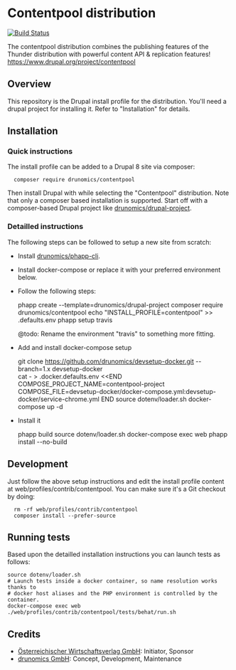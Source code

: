 # Contentpool distribution

[![Build Status](https://travis-ci.org/drunomics/contentpool.svg?branch=8.x-1.x)](https://travis-ci.org/drunomics/contentpool)

 The contentpool distribution combines the publishing features of the Thunder
 distribution with powerful content API & replication features! 
 https://www.drupal.org/project/contentpool 
 
## Overview

This repository is the Drupal install profile for the distribution. You'll
need a drupal project for installing it. Refer to "Installation" for details.

## Installation

### Quick instructions

 The install profile can be added to a Drupal 8 site via composer:

      composer require drunomics/contentpool
      
  Then install Drupal with while selecting the "Contentpool" distribution.
  Note that only a composer based installation is supported. Start off with
  a composer-based Drupal project like [drunomics/drupal-project](https://github.com/drunomics/drupal-project).
  
### Detailled instructions

The following steps can be followed to setup a new site from scratch:

 - Install [drunomics/phapp-cli](https://github.com/drunomics/phapp-cli).
 - Install docker-compose or replace it with your preferred environment below.
 - Follow the following steps:


      phapp create --template=drunomics/drupal-project
      composer require drunomics/contentpool
      echo "INSTALL_PROFILE=contentpool" >> .defaults.env 
      phapp setup travis
      
   @todo: Rename the environment "travis" to something more fitting.
  
 - Add and install docker-compose setup
 
 
     git clone https://github.com/drunomics/devsetup-docker.git --branch=1.x devsetup-docker    
     cat - > .docker.defaults.env <<END
       COMPOSE_PROJECT_NAME=contentpool-project
       COMPOSE_FILE=devsetup-docker/docker-compose.yml:devsetup-docker/service-chrome.yml
     END
     source dotenv/loader.sh
     docker-compose up -d
     
 - Install it


     phapp build
     source dotenv/loader.sh
     docker-compose exec web phapp install --no-build
 

## Development

  Just follow the above setup instructions and edit the install profile
  content at web/profiles/contrib/contentpool. You can make sure it's a Git
  checkout by doing:
      
      rm -rf web/profiles/contrib/contentpool
      composer install --prefer-source

## Running tests

 Based upon the detailled installation instructions you can launch tests as
 follows:

    source dotenv/loader.sh
    # Launch tests inside a docker container, so name resolution works thanks to
    # docker host aliases and the PHP environment is controlled by the container.
    docker-compose exec web ./web/profiles/contrib/contentpool/tests/behat/run.sh

## Credits

 - [Österreichischer Wirtschaftsverlag GmbH](https://www.drupal.org/%C3%B6sterreichischer-wirtschaftsverlag-gmbh): Initiator, Sponsor
 - [drunomics GmbH](https://www.drupal.org/drunomics): Concept, Development, Maintenance
